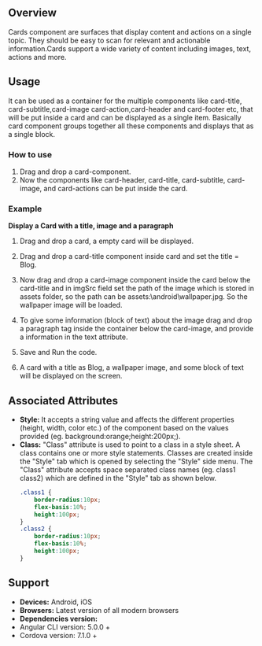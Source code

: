 ## Overview
Cards component are surfaces that display content and actions on a single topic. They should be easy to scan for relevant and actionable information.Cards support a wide variety of content including images, text, actions and more. 
## Usage
It can be used as a container for the multiple components like card-title, card-subtitle,card-image card-action,card-header and card-footer etc, that will be put inside a card and can be displayed as a single item. Basically card component groups together all these components and displays that as a single block.
### How to use
1. Drag and drop a card-component.
2. Now the components like card-header, card-title, card-subtitle, card-image, and card-actions can be put inside the card.


### Example
**Display a Card with a title, image and a paragraph** 

1. Drag and drop a card, a empty card will be displayed.

2. Drag and drop a card-title component inside card and set the title = Blog.

3. Now drag and drop a card-image component inside the card below the card-title and in imgSrc field set the path of the image which is stored in assets folder, so the path can be assets:\android\wallpaper.jpg. So the wallpaper image will be loaded.
 
4. To give some information (block of text) about the image drag and drop a paragraph tag inside the container below the card-image, and provide a information in the text attribute.

5. Save and Run the code. 
6. A card with a title as Blog, a wallpaper image, and some block of text will be displayed on the screen.
## Associated Attributes
- **Style:** It accepts a string value and affects the different properties (height, width, color etc.) of the component based on the values provided (eg. background:orange;height:200px;).
- **Class:** "Class" attribute is used to point to a class in a style sheet. A class contains one or more style statements. Classes are created inside the "Style" tab which is opened by selecting the "Style" side menu. The "Class" attribute accepts space separated class names (eg. class1 class2) which are defined in the "Style" tab as shown below.
    ```css
    .class1 {
        border-radius:10px;
        flex-basis:10%;
        height:100px;
    }
    .class2 {
        border-radius:10px;
        flex-basis:10%;
        height:100px;
    }
    
    ```
## Support
- **Devices:** Android, iOS
- **Browsers:**  Latest version of all modern browsers
- **Dependencies version:** 
- Angular CLI version: 5.0.0 + 
- Cordova version: 7.1.0 + 
